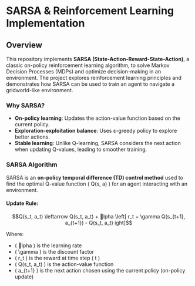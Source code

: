 # **SARSA & Reinforcement Learning Implementation**

##  **Overview**
This repository implements **SARSA (State-Action-Reward-State-Action)**, a classic on-policy reinforcement learning algorithm, to solve Markov Decision Processes (MDPs) and optimize decision-making in an environment. The project explores reinforcement learning principles and demonstrates how SARSA can be used to train an agent to navigate a gridworld-like environment.

### **Why SARSA?**
- **On-policy learning**: Updates the action-value function based on the current policy.
- **Exploration-exploitation balance**: Uses ε-greedy policy to explore better actions.
- **Stable learning**: Unlike Q-learning, SARSA considers the next action when updating Q-values, leading to smoother training.

### **SARSA Algorithm**
SARSA is an **on-policy temporal difference (TD) control method** used to find the optimal Q-value function \( Q(s, a) \) for an agent interacting with an environment.

#### **Update Rule:**
```math
Q(s_t, a_t) \leftarrow Q(s_t, a_t) + lpha \left[ r_t + \gamma Q(s_{t+1}, a_{t+1}) - Q(s_t, a_t) 
ight]
```

Where:
- \( lpha \) is the learning rate
- \( \gamma \) is the discount factor
- \( r_t \) is the reward at time step \( t \)
- \( Q(s_t, a_t) \) is the action-value function
- \( a_{t+1} \) is the next action chosen using the current policy (on-policy update)
